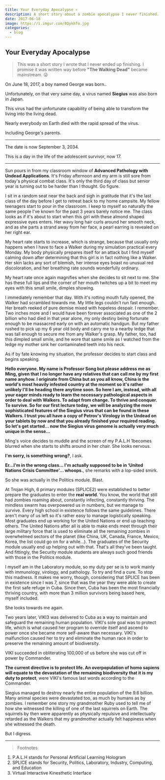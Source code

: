 ```yaml
---
title: Your Everyday Apocalypse 💀
description: A short story about a zombie apocalypse I never finished.
date: 2017-06-18
image: https://i.imgur.com/8Qykhfo.jpg
categories:
  - blog
---
```


## Your Everyday Apocalypse

> This was a short story I wrote that I never ended up finishing. I promise it was written way before **"The Walking Dead"** became mainstream. 😜

On June 18, 2017, a boy named George was born..

Unfortunately, on that very same day, a virus named **Siegius** was also born in Japan.

This virus had the unfortunate capability of being able to transform the living into the living dead.

Nearly everybody on Earth died with the rapid spread of the virus.

Including George's parents.

---

The date is now September 3, 2034.

This is a day in the life of the adolescent survivor, now 17.

---

Sun pours in from my classroom window of **Advanced Pathology with Undead Applications**. It's Friday afternoon and my arm is still sore from today's physical combat class. It's only the third day of class but senior year is turning out to be harder than I thought. Go figure.

I sit in a random seat near the back and sigh in gratitude that it's the last class of the day before I get to retreat back to my home campsite. My fellow teenagers start to pour in the classroom. I keep to myself so naturally the same people I've known for the past 3 years barely notice me. The class looks as if it's about to start when this girl with these almond shaped expressive eyes enters. Her wavy long hair curls around her smooth neck, and as she parts a strand away from her face, a pearl earring is revealed on her right ear.

My heart rate starts to increase, which is strange, because that usually only happens when I have to face a Walker during my simulation practical every Monday. My body physically prepares itself for an attack but I find myself calming down after determining that this girl is in fact nothing like a Walker. Her skin lacks any sort of blemish, her intense eyes boast no unusual red discoloration, and her breathing rate sounds wonderfully ordinary.

My heart rate once again magnifies when she decides to sit next to me. She has these full lips and the corner of her mouth twitches up a bit to meet my eyes with this small smile, dimples showing.

I immediately remember that day. With it's rotting mouth fully opened, the Walker had scrambled towards me. My little legs couldn't run fast enough. Her breath reeked of pure demise mixed with hopeless despair. I remember. Two inches more and I would have been forever associated as one of the 2 billion who had died in that year alone, my only destiny being fortunate enough to be massacred early on with an automatic handgun. But my father rushed to pick up my 6 year old body and carry me to a nearby ledge that was tall enough to secure me from any Walker's grasp. My father, too, had this dimpled small smile, and he wore that same smile as I watched from the ledge my mother sink her contaminated teeth into his neck.

As if by fate knowing my situation, the professor decides to start class and begins speaking.

**Hello everyone. My name is Professor Song but please address me as Ming, given that I no longer have any relatives that can call me by my first name anyhow. I originate from China but as you all know, China is the world's most heavily infested country at the moment so it's rather unlikely I'll be heading there anytime soon. So here I am, instead, with all your eager minds ready to learn the necessary pathological aspects in order to deal with Walkers. To adapt from change. To thrive and conquer. To survive. So for our first lecture today, we will be analyzing the more sophisticated features of the Siegius virus that can be found in these Walkers. I trust you all have a copy of Petrov's Virology in the Undead on your tablets by now and that you already finished your required reading. So let's get started... now the Siegius virus genome is actually very much unique in the sense...**

Ming's voice decides to muddle and the screen of my P.A.L.H 1becomes blurred when she starts to shifts around in her chair. She looks nervous.

**I'm sorry, is something wrong?**, I ask.

**Er...I'm in the wrong class... I'm actually supposed to be in ‘United Nations Crisis Committee'... whoops.**, she remarks with a lop-sided smirk.

So she was actually in the Politics module. Blast.

At Trojan High, 6 primary modules (SPLICE2) were established to better prepare the graduates to enter the **real world**. You know, the world that still had zombies roaming about, constantly infecting, constantly thriving. The mindless swarm has overpowered us in numbers, but we manage to survive. Every high school in existence follows the same guidelines. There aren't many of us left so it's rather easy to manage logistically speaking. Most graduates end up working for the United Nations or end up teaching others. The United Nations after all is able to make ends meet through their large military force that is used to eliminate all the remaining zombies in overwhelmed sectors of the planet (like China, UK, Canada, France, Mexico, Korea, the list could go on for a while...). The graduates of the Security module usually end up helping out with that. That's all they've been taught. And fittingly, the Security module students are always such good friends with those in the Politics module.

I myself am in the Laboratory module, so my duty per se is to work mainly with immunology, virology, and pathology. To try and find a cure. To stop this madness. It makes me worry, though, considering that SPLICE has been in existence since I was 7, since that was the year they were able to create the first safe refuge in Cuba. Since then, Cuba has been the most financially thriving country, with more than 3 million survivors being based here, myself included.

She looks towards me again.

Two years later, VIKI3 was delivered to Cuba as a way to maintain and safeguard the remaining human population. VIKI's sole goal was to protect life, which is what caused her program to override itself and ascend to power once she became more self-aware than necessary. VIKI's malfunction caused her to try and eliminate the human race in order to preserve the remaining amount of biodiversity.

VIKI succeeded in obliterating 100,000 of us before she was cut off in power by Commander.

**The current directive is to protect life. An overpopulation of homo sapiens will equate to the devastation of the remaining biodiversity that it is my duty to protect**, were VIKI's famous last words according to the Commander.

Siegius managed to destroy nearly the entire population of the 9.6 billion. Many animal species were devastated too, as much by humans as by zombies. I remember one story my grandmother Ruby used to tell me of how she witnessed the killing of one of the last squirrels on Earth. The squirrels by then were apparently as physically repulsive and intellectually retarded as the Walkers that my grandmother actually felt happiness when she witnessed the death.

But I digress.

---

> Footnotes

1.  P.A.L.H stands for Personal Artificial Learning Hologram
2.  SPLICE stands for Security, Politics, Laboratory, Industry, Computing, and Education
3.  Virtual Interactive Kinesthetic Interface
